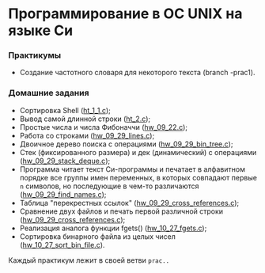 # Программирование в ОС UNIX на языке Си
### Практикумы
- Создание частотного словаря для некоторого текста (branch -prac1).
### Домашние задания
- Сортировка Shell ([ht_1_1.c](./ht_1_1.c));
- Вывод самой длинной строки ([ht_2.c](./ht_2.c));
- Простые числа и числа Фибоначчи ([hw_09_22.c](./hw_09_22.c));
- Работа со строками ([hw_09_29_lines.c](./hw_09_29_lines.c));
- Двоичное дерево поиска с операциями ([hw_09_29_bin_tree.c](./hw_09_29_bin_tree.c));
- Стек (фиксированного размера) и дек (динамический) с операциями ([hw_09_29_stack_deque.c](./hw_09_29_stack_deque.c));
- Программа читает текст Си-программы и печатает в алфавитном порядке все группы имен переменных, в которых совпадают первые `n` символов, но последующие в чем-то различаются ([hw_09_29_find_names.c](./hw_09_29_find_names.c));
- Таблица "перекрестных ссылок" ([hw_09_29_cross_references.c](./hw_09_29_cross_references.c));
- Сравнение двух файлов и печать первой различной строки ([hw_09_29_cross_references.c](./hw_09_29_cross_references.c));
- Реализация аналога функции fgets() ([hw_10_27_fgets.c](./hw_10_27_fgets.c));
- Сортировка бинарного файла из целых чисел ([hw_10_27_sort_bin_file.c](./hw_10_27_sort_bin_file.c)).

Каждый практикум лежит в своей ветви `prac..`
